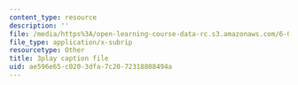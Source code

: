 ```yaml
---
content_type: resource
description: ''
file: /media/https%3A/open-learning-course-data-rc.s3.amazonaws.com/6-046j-design-and-analysis-of-algorithms-spring-2015/ae596e65c0203dfa7c2072318808494a_ZLOhV4XQ_tI.srt
file_type: application/x-subrip
resourcetype: Other
title: 3play caption file
uid: ae596e65-c020-3dfa-7c20-72318808494a
---
```

